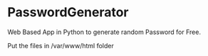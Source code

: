 # PasswordGenerator
Web Based App in Python to generate random Password for Free.

Put the files in /var/www/html folder 
